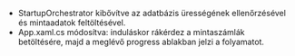 - StartupOrchestrator kibővítve az adatbázis ürességének ellenőrzésével és mintaadatok feltöltésével.
- App.xaml.cs módosítva: induláskor rákérdez a mintaszámlák betöltésére, majd a meglévő progress ablakban jelzi a folyamatot.
